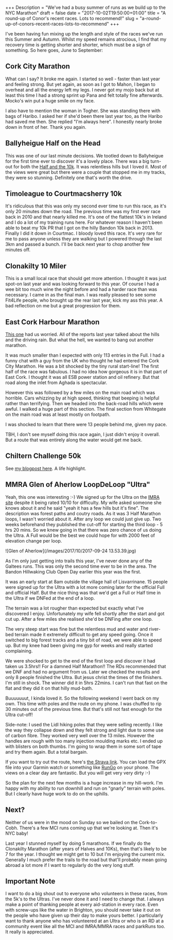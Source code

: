 +++
Description = "We've had a busy summer of runs as we build up to the NYC Marathon"
draft = false
date = "2017-10-02T19:50:00+01:00"
title = "A round-up of Conor's recent races. Lots to recommend!"
slug = "a-round-up-of-conors-recent-races-lots-to-recommend"
+++

I've been having fun mixing up the length and style of the races we've run this Summer and Autumn. Whilst my speed remains atrocious, I find that my recovery time is getting shorter and shorter, which must be a sign of something. So here goes, June to September:

## Cork City Marathon
What can I say? It broke me again. I started so well - faster than last year and feeling strong. But yet again, as soon as I got to Mahon, I began to overheat and all the energy left my legs. I never got my mojo back but at least this time I had a strong sprint up Pana and felt totally fine afterwards. Mocko's win put a huge smile on my face.

I also have to mention the woman in Togher. She was standing there with bags of Haribo. I asked her if she'd been there last year too, as the Haribo had saved me then. She replied "I'm always here". I honestly nearly broke down in front of her. Thank you again.

## Ballyheigue Half on the Head
This was one of our last minute decisions. We tootled down to Ballyheigue for the first time ever to discover it's a lovely place. There was a big turn-out for both the [Half and the 10k](http://ballyheigue.ie/wordpress/half-on-the-head/). It was relentless hills but I loved it. Most of the views were great but there were a couple that stopped me in my tracks, they were so stunning. Definitely one that's worth the drive.

## Timoleague to Courtmacsherry 10k
It's ridiculous that this was only my second ever time to run this race, as it's only 20 minutes down the road. The previous time was my first ever race back in 2010 and that nearly killed me. It's one of the flattest 10k's in Ireland and I do a lot of my training runs here. For whatever reason I haven't been able to beat my 10k PR that I got on the hilly Bandon 10k back in 2013. Finally I did it down in Courtmac. I bloody loved this race. It's very rare for me to pass anyone unless they are walking but I powered through the last 3km and passed a bunch. I'll be back next year to chop another few minutes off.

## Clonakilty 10 Miler
This is a small local race that should get more attention. I thought it was just spot-on last year and was looking forward to this year. Of course I had a wee bit too much wine the night before and had a harder race than was necessary. I came in as the final man. I was really pleased to see some Fit4Life people, who brought up the rear last year, kick my ass this year. A bad reflection on me but a great progression for them.

## East Cork Harbour Marathon
[This one](http://eastcorkmarathon.com/) had us worried. All of the reports last year talked about the hills and the driving rain. But what the hell, we wanted to bang out another marathon. 

It was much smaller than I expected with only 113 entries in the Full. I had a funny chat with a guy from the UK who thought he had entered the Cork City Marathon. He was a bit shocked by the tiny rural start-line! The first half of the race was fabulous. I had no idea how gorgeous it is in that part of East Cork. I thought it was all ESB power station and oil refinery. But that road along the inlet from Aghada is spectacular. 

However this was followed by a few miles on the main road which was horrible. Cars whizzing by at high speed, thinking that beeping is helpful rather than terrifying. Then we headed into the back-road hills which were awful. I walked a huge part of this section. The final section from Whitegate on the main road was at least mostly on footpath. 

I was shocked to learn that there were 13 people behind me, given my pace. 

TBH, I don't see myself doing this race again, I just didn't enjoy it overall. But a route that was entirely along the water would get me back.

## Chiltern Challenge 50k
See [my blogpost here](https://conoroneill.com/2017/07/23/the-chiltern-challenge-50k-conors-first-ultra-marathon/). A life highlight.

## MMRA Glen of Aherlow LoopDeLoop "Ultra"
Yeah, this one was interesting :-) We signed up for the Ultra on the [IMRA site](https://www.imra.ie/events/view/id/1506) despite it being rated 10/10 for difficulty. My wife asked someone she knows about it and he said "yeah it has a few hills but it's fine". The description was forest paths and coutry roads. As it was 3 Half Marathon loops, I wasn't worried about it. After any loop we could just give up. Two weeks beforehand they published the cut-off for starting the third loop - 5 hrs 20 mins. So we knew going in that there was zero chance of us doing the Ultra. A Full would be the best we could hope for with 2000 feet of elevation change per loop.

![Glen of Aherlow](/images/2017/10/2017-09-24 13.53.39.jpg)

As I'm only just getting into trails this year, I've never done any of the Galtees runs. This was only the second time ever to be in the area. The Bandon Hillwaking Club Open Day earlier this year was the first. 

It was an early start at 8am outside the village hall of Lisvarrinane. 15 people were signed up for the Ultra with a lot more coming later for the official Full and official Half. But the nice thing was that we'd get a Full or Half time in the Ultra if we DNFed at the end of a loop.

The terrain was a lot rougher than expected but exactly what I've discovered I enjoy. Unfortunately my wife fell shortly after the start and got cut up. After a few miles she realised she'd be DNFing after one loop.

The very steep start was fine but the relentless mud and water and river-bed terrain made it extremely difficult to get any speed going. Once it switched to big forest tracks and a tiny bit of road, we were able to speed up. But my knee had been giving me gyp for weeks and really started complaining.

We were shocked to get to the end of the first loop and discover it had taken us 3.5hrs!! For a damned Half Marathon!! The RDs recommended that we DNF and had no argument from us. Later we checked the results and only 8 people finished the Ultra. But jesus christ the times of the finishers. I'm still in shock. The winner did it in 5hrs 22mins. I can't run that fast on the flat and they did it on that hilly mud-bath.

Buuuuuuut, I kinda loved it. So the following weekend I went back on my own. This time with poles and the route on my phone. I was chuffed to rip 30 minutes out of the previous time. But that's still not fast enough for the Ultra cut-off!

Side-note: I used the Lidl hiking poles that they were selling recently. I like the way they collapse down and they felt strong and light due to some use of carbon fibre. They worked very well over the 13 miles. However the handles are rough with too many injection moulding marks etc. I ended up with blisters on both thumbs. I'm going to wrap them in some sort of tape and try them again. But a total bargain.

If you want to try out the route, here's [the Strava link](https://www.strava.com/activities/1186192545). You can load the GPX file into your Garmin watch or something like [RunGo](https://www.rungoapp.com/) on your phone. The views on a clear day are fantastic. But you will get very very dirty :-)

So the plan for the next few months is a huge increase in my hill-work. I'm happy with my ability to run downhill and run on "gnarly" terrain with poles. But I clearly have huge work to do on the uphills. 

## Next?
Neither of us were in the mood on Sunday so we bailed on the Cork-to-Cobh. There's a few MCI runs coming up that we're looking at. Then it's NYC baby! 

Last year I stunned myself by doing 5 marathons. If we finally do the Clonakilty Marathon (after years of Halves and 10Ks), then that's likely to be 7 for the year. I thought we might get to 10 but I'm enjoying the current mix. Generally I much prefer the trails to the road but that'll probably mean going abroad a lot more if I want to regularly do the very long stuff.

## Important Note
I want to do a big shout out to everyone who volunteers in these races, from the 5k's to the Ultras. I've never done it and I need to change that. I always make a point of thanking people at every aid-station in every race. Even with screw-ups like the water in Brighton, you should never take it out on the people who have given up their day to make yours better. I particularly want to thank anyone who has volunteered at an Ultra or who is an RD at a community event like all the MCI and IMRA/MMRA races and parkRuns too. It really is appreciated.